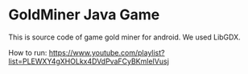 # GoldMiner Java Game

This is source code of game gold miner for android. We used LibGDX.

How to run: https://www.youtube.com/playlist?list=PLEWXY4gXHOLkx4DVdPvaFCyBKmleIVusj
